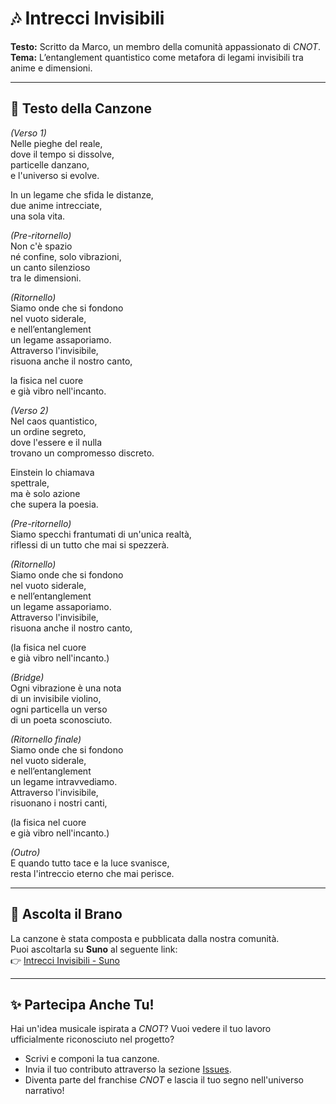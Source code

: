 # 🎶 Intrecci Invisibili

**Testo:** Scritto da Marco, un membro della comunità appassionato di *CNOT*.  
**Tema:** L’entanglement quantistico come metafora di legami invisibili tra anime e dimensioni.  

---

## 📜 **Testo della Canzone**

*(Verso 1)*  
Nelle pieghe del reale,  
dove il tempo si dissolve,  
particelle danzano,  
e l'universo si evolve.  

In un legame che sfida le distanze,  
due anime intrecciate,  
una sola vita.  

*(Pre-ritornello)*  
Non c'è spazio  
né confine, solo vibrazioni,  
un canto silenzioso  
tra le dimensioni.  

*(Ritornello)*  
Siamo onde che si fondono  
nel vuoto siderale,  
e nell’entanglement  
un legame assaporiamo.  
Attraverso l'invisibile,  
risuona anche il nostro canto,  

la fisica nel cuore  
e già vibro nell'incanto.  

*(Verso 2)*  
Nel caos quantistico,  
un ordine segreto,  
dove l'essere e il nulla  
trovano un compromesso discreto.  

Einstein lo chiamava  
spettrale,  
ma è solo azione  
che supera la poesia.  

*(Pre-ritornello)*  
Siamo specchi frantumati di un'unica realtà,  
riflessi di un tutto che mai si spezzerà.  

*(Ritornello)*  
Siamo onde che si fondono  
nel vuoto siderale,  
e nell’entanglement  
un legame assaporiamo.  
Attraverso l'invisibile,  
risuona anche il nostro canto,  

(la fisica nel cuore  
e già vibro nell'incanto.)  

*(Bridge)*  
Ogni vibrazione è una nota  
di un invisibile violino,  
ogni particella un verso  
di un poeta sconosciuto.  

*(Ritornello finale)*  
Siamo onde che si fondono  
nel vuoto siderale,  
e nell’entanglement  
un legame intravvediamo.  
Attraverso l'invisibile,  
risuonano i nostri canti,  

(la fisica nel cuore  
e già vibro nell'incanto.)  

*(Outro)*  
E quando tutto tace e la luce svanisce,  
resta l'intreccio eterno che mai perisce.

---

## 🎵 **Ascolta il Brano**

La canzone è stata composta e pubblicata dalla nostra comunità.  
Puoi ascoltarla su **Suno** al seguente link:  
👉 [Intrecci Invisibili - Suno](https://suno.com/song/bca62117-d5dd-4e48-a314-415dc53a08dd)

---

## ✨ **Partecipa Anche Tu!**

Hai un'idea musicale ispirata a *CNOT*? Vuoi vedere il tuo lavoro ufficialmente riconosciuto nel progetto?  
- Scrivi e componi la tua canzone.  
- Invia il tuo contributo attraverso la sezione [Issues](https://github.com/francescosisini/Cnot-Franchise/issues).  
- Diventa parte del franchise *CNOT* e lascia il tuo segno nell'universo narrativo!

